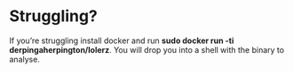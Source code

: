 Struggling?
===========

If you’re struggling install docker and run **sudo docker run -ti derpingaherpington/lolerz**. You will drop you into a shell with the binary to analyse.

